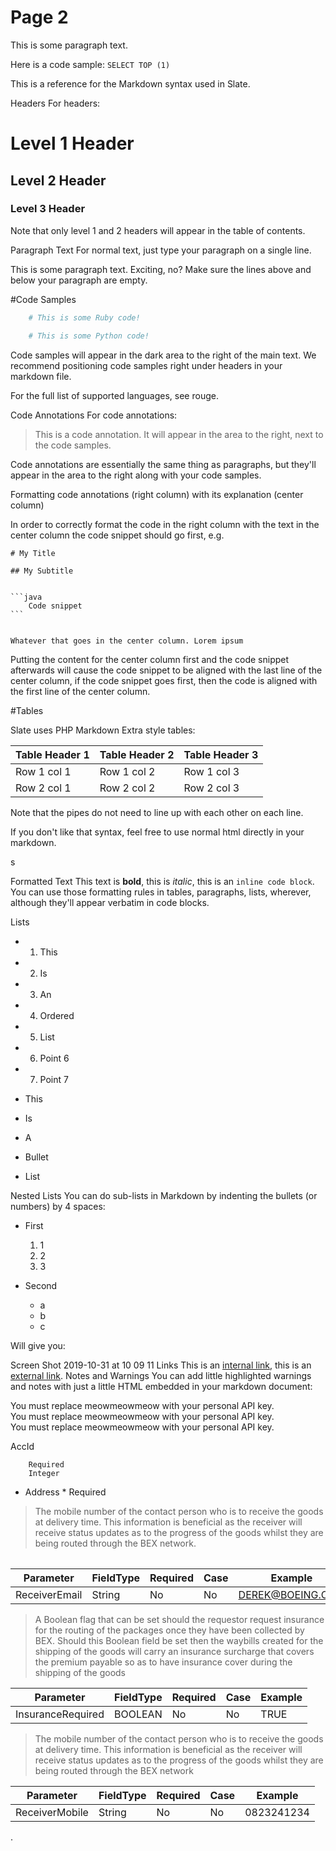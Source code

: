# Page 2

This is some paragraph text.

Here is a code sample: `SELECT TOP (1)`

This is a reference for the Markdown syntax used in Slate.

Headers
For headers:

# Level 1 Header

## Level 2 Header

### Level 3 Header

Note that only level 1 and 2 headers will appear in the table of contents.

Paragraph Text
For normal text, just type your paragraph on a single line.

This is some paragraph text. Exciting, no?
Make sure the lines above and below your paragraph are empty.

#Code Samples

```ruby
	# This is some Ruby code!
```

```python
	# This is some Python code!
```


Code samples will appear in the dark area to the right of the main text. We recommend positioning code samples right under headers in your markdown file.

For the full list of supported languages, see rouge.

Code Annotations
For code annotations:

> This is a code annotation. It will appear in the area to the right, next to the code samples.

Code annotations are essentially the same thing as paragraphs, but they'll appear in the area to the right along with your code samples.

Formatting code annotations (right column) with its explanation (center column)

In order to correctly format the code in the right column with the text in the center column the code snippet should go first, e.g.

    # My Title

    ## My Subtitle


    ```java
        Code snippet
    ```


    Whatever that goes in the center column. Lorem ipsum
Putting the content for the center column first and the code snippet afterwards will cause the code snippet to be aligned with the last line of the center column, if the code snippet goes first, then the code is aligned with the first line of the center column.

#Tables

Slate uses PHP Markdown Extra style tables:

Table Header 1 | Table Header 2 | Table Header 3
-------------- | -------------- | --------------
Row 1 col 1 | Row 1 col 2 | Row 1 col 3
Row 2 col 1 | Row 2 col 2 | Row 2 col 3
Note that the pipes do not need to line up with each other on each line.

If you don't like that syntax, feel free to use normal html directly in your markdown.
 <table>s

Formatted Text
This text is **bold**, this is *italic*, this is an `inline code block`.
You can use those formatting rules in tables, paragraphs, lists, wherever, although they'll appear verbatim in code blocks.

Lists

* 1. This
* 2. Is
* 3. An
* 4. Ordered
* 5. List
* 6. Point 6
* 7. Point 7 


* This
* Is
* A
* Bullet
* List

Nested Lists
You can do sub-lists in Markdown by indenting the bullets (or numbers) by 4 spaces:

* First
    1. 1
    1. 2
    1. 3

* Second
    * a
    * b
    * c

Will give you:

Screen Shot 2019-10-31 at 10 09 11
Links
This is an [internal link](#error-code-definitions), this is an [external link](http://google.com).
Notes and Warnings
You can add little highlighted warnings and notes with just a little HTML embedded in your markdown document:

<aside class="notice">
    You must replace meowmeowmeow with your personal API key.
</aside>


<aside class="warning">
    You must replace meowmeowmeow with your personal API key.
</aside>


<aside class="success">
    You must replace meowmeowmeow with your personal API key.
</aside>

AccId

		Required
		Integer

* Address *			 Required


> The mobile number of the contact person who is to receive the goods at delivery time. This
information is beneficial as the receiver will receive status updates as to the progress of the goods
whilst they are being routed through the BEX network.

Parameter | FieldType | Required | Case | Example
--------- | --------- | -------- | ---- | ------- 
ReceiverEmail      | String | No  | No  | DEREK@BOEING.COM

> A Boolean flag that can be set should the requestor request insurance for the routing of the
packages once they have been collected by BEX. Should this Boolean field be set then the waybills
created for the shipping of the goods will carry an insurance surcharge that covers the premium
payable so as to have insurance cover during the shipping of the goods

Parameter | FieldType | Required | Case | Example
--------- | --------- | -------- | ---- | ------- 
InsuranceRequired | BOOLEAN | No  | No  | TRUE

>The mobile number of the contact person who is to receive the goods at delivery time. This
information is beneficial as the receiver will receive status updates as to the progress of the goods
whilst they are being routed through the BEX network

Parameter | FieldType | Required | Case | Example
--------- | --------- | -------- | ---- | ------- 
ReceiverMobile | String | No | No | 0823241234
.
